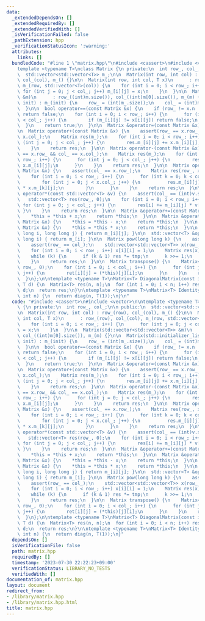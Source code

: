 ```yaml
---
data:
  _extendedDependsOn: []
  _extendedRequiredBy: []
  _extendedVerifiedWith: []
  _isVerificationFailed: false
  _pathExtension: hpp
  _verificationStatusIcon: ':warning:'
  attributes:
    links: []
  bundledCode: "#line 1 \"matrix.hpp\"\n#include <cassert>\n#include <vector>\n\n\
    template <typename T>\nclass Matrix {\n private:\n  int row_, col_;\n\n public:\n\
    \  std::vector<std::vector<T>> m_;\n\n  Matrix(int row, int col) : row_(row),\
    \ col_(col), m_() {}\n\n  Matrix(int row, int col, T x)\n      : row_(row), col_(col),\
    \ m_(row, std::vector<T>(col)) {\n    for (int i = 0; i < row_; i++) {\n     \
    \ for (int j = 0; j < col_; j++) m_[i][j] = x;\n    }\n  }\n\n  Matrix(std::vector<std::vector<T>>\
    \ &m)\n      : row_((int)m.size()), col_((int)m[0].size()), m_(m) {}\n\n  Matrix(std::initializer_list<std::vector<T>>\
    \ init) : m_(init) {\n    row_ = (int)m_.size();\n    col_ = (int)m_[0].size();\n\
    \  }\n\n  bool operator==(const Matrix &x) {\n    if (row_ != x.n || col_ != x.m)\
    \ return false;\n    for (int i = 0; i < row_; i++) {\n      for (int j = 0; j\
    \ < col_; j++) {\n        if (m_[i][j] != x[i][j]) return false;\n      }\n  \
    \  }\n    return true;\n  }\n\n  Matrix &operator=(const Matrix &x) = default;\n\
    \n  Matrix operator+(const Matrix &x) {\n    assert(row_ == x.row_ && col_ ==\
    \ x.col_);\n    Matrix res(m_);\n    for (int i = 0; i < row_; i++) {\n      for\
    \ (int j = 0; j < col_; j++) {\n        res.m_[i][j] += x.m_[i][j];\n      }\n\
    \    }\n    return res;\n  }\n\n  Matrix operator-(const Matrix &x) {\n    assert(row_\
    \ == x.row_ && col_ == x.col_);\n    Matrix res(m_);\n    for (int i = 0; i <\
    \ row_; i++) {\n      for (int j = 0; j < col_; j++) {\n        res.m_[i][j] -=\
    \ x.m_[i][j];\n      }\n    }\n    return res;\n  }\n\n  Matrix operator*(const\
    \ Matrix &x) {\n    assert(col_ == x.row_);\n    Matrix res(row_, x.col_, T());\n\
    \    for (int i = 0; i < row_; i++) {\n      for (int k = 0; k < col_; k++) {\n\
    \        for (int j = 0; j < x.col_; j++) {\n          res.m_[i][j] += m_[i][k]\
    \ * x.m_[k][j];\n        }\n      }\n    }\n    return res;\n  }\n\n  std::vector<T>\
    \ operator*(const std::vector<T> &v) {\n    assert(col_ == (int)v.size());\n \
    \   std::vector<T> res(row_, 0);\n    for (int i = 0; i < row_; i++) {\n     \
    \ for (int j = 0; j < col_; j++) {\n        res[i] += m_[i][j] * v[j];\n     \
    \ }\n    }\n    return res;\n  }\n\n  Matrix &operator+=(const Matrix &x) {\n\
    \    *this = *this + x;\n    return *this;\n  }\n\n  Matrix &operator-=(const\
    \ Matrix &x) {\n    *this = *this - x;\n    return *this;\n  }\n\n  Matrix &operator*=(const\
    \ Matrix &x) {\n    *this = *this * x;\n    return *this;\n  }\n\n  T &operator()(long\
    \ long i, long long j) { return m_[i][j]; }\n\n  std::vector<T> &operator[](long\
    \ long i) { return m_[i]; }\n\n  Matrix pow(long long k) {\n    assert(k >= 0);\n\
    \    assert(row_ == col_);\n    std::vector<std::vector<T>> x(row_, std::vector<T>(row_));\n\
    \    for (int i = 0; i < row_; i++) x[i][i] = 1;\n    Matrix res(x), tmp = *this;\n\
    \    while (k) {\n      if (k & 1) res *= tmp;\n      k >>= 1;\n      tmp *= tmp;\n\
    \    }\n    return res;\n  }\n\n  Matrix transpose() {\n    Matrix<T> ret(col_,\
    \ row_, 0);\n    for (int i = 0; i < col_; i++) {\n      for (int j = 0; j < row_;\
    \ j++) {\n        ret[i][j] = (*this)[j][i];\n      }\n    }\n    return ret;\n\
    \  }\n};\n\ntemplate <typename T>\nMatrix<T> DiagonalMatrix(const int n, const\
    \ T d) {\n  Matrix<T> res(n, n);\n  for (int i = 0; i < n; i++) res.m_[i][i] =\
    \ d;\n  return res;\n}\n\ntemplate <typename T>\nMatrix<T> IdentityMatrix(const\
    \ int n) {\n  return diag(n, T(1));\n}\n"
  code: "#include <cassert>\n#include <vector>\n\ntemplate <typename T>\nclass Matrix\
    \ {\n private:\n  int row_, col_;\n\n public:\n  std::vector<std::vector<T>> m_;\n\
    \n  Matrix(int row, int col) : row_(row), col_(col), m_() {}\n\n  Matrix(int row,\
    \ int col, T x)\n      : row_(row), col_(col), m_(row, std::vector<T>(col)) {\n\
    \    for (int i = 0; i < row_; i++) {\n      for (int j = 0; j < col_; j++) m_[i][j]\
    \ = x;\n    }\n  }\n\n  Matrix(std::vector<std::vector<T>> &m)\n      : row_((int)m.size()),\
    \ col_((int)m[0].size()), m_(m) {}\n\n  Matrix(std::initializer_list<std::vector<T>>\
    \ init) : m_(init) {\n    row_ = (int)m_.size();\n    col_ = (int)m_[0].size();\n\
    \  }\n\n  bool operator==(const Matrix &x) {\n    if (row_ != x.n || col_ != x.m)\
    \ return false;\n    for (int i = 0; i < row_; i++) {\n      for (int j = 0; j\
    \ < col_; j++) {\n        if (m_[i][j] != x[i][j]) return false;\n      }\n  \
    \  }\n    return true;\n  }\n\n  Matrix &operator=(const Matrix &x) = default;\n\
    \n  Matrix operator+(const Matrix &x) {\n    assert(row_ == x.row_ && col_ ==\
    \ x.col_);\n    Matrix res(m_);\n    for (int i = 0; i < row_; i++) {\n      for\
    \ (int j = 0; j < col_; j++) {\n        res.m_[i][j] += x.m_[i][j];\n      }\n\
    \    }\n    return res;\n  }\n\n  Matrix operator-(const Matrix &x) {\n    assert(row_\
    \ == x.row_ && col_ == x.col_);\n    Matrix res(m_);\n    for (int i = 0; i <\
    \ row_; i++) {\n      for (int j = 0; j < col_; j++) {\n        res.m_[i][j] -=\
    \ x.m_[i][j];\n      }\n    }\n    return res;\n  }\n\n  Matrix operator*(const\
    \ Matrix &x) {\n    assert(col_ == x.row_);\n    Matrix res(row_, x.col_, T());\n\
    \    for (int i = 0; i < row_; i++) {\n      for (int k = 0; k < col_; k++) {\n\
    \        for (int j = 0; j < x.col_; j++) {\n          res.m_[i][j] += m_[i][k]\
    \ * x.m_[k][j];\n        }\n      }\n    }\n    return res;\n  }\n\n  std::vector<T>\
    \ operator*(const std::vector<T> &v) {\n    assert(col_ == (int)v.size());\n \
    \   std::vector<T> res(row_, 0);\n    for (int i = 0; i < row_; i++) {\n     \
    \ for (int j = 0; j < col_; j++) {\n        res[i] += m_[i][j] * v[j];\n     \
    \ }\n    }\n    return res;\n  }\n\n  Matrix &operator+=(const Matrix &x) {\n\
    \    *this = *this + x;\n    return *this;\n  }\n\n  Matrix &operator-=(const\
    \ Matrix &x) {\n    *this = *this - x;\n    return *this;\n  }\n\n  Matrix &operator*=(const\
    \ Matrix &x) {\n    *this = *this * x;\n    return *this;\n  }\n\n  T &operator()(long\
    \ long i, long long j) { return m_[i][j]; }\n\n  std::vector<T> &operator[](long\
    \ long i) { return m_[i]; }\n\n  Matrix pow(long long k) {\n    assert(k >= 0);\n\
    \    assert(row_ == col_);\n    std::vector<std::vector<T>> x(row_, std::vector<T>(row_));\n\
    \    for (int i = 0; i < row_; i++) x[i][i] = 1;\n    Matrix res(x), tmp = *this;\n\
    \    while (k) {\n      if (k & 1) res *= tmp;\n      k >>= 1;\n      tmp *= tmp;\n\
    \    }\n    return res;\n  }\n\n  Matrix transpose() {\n    Matrix<T> ret(col_,\
    \ row_, 0);\n    for (int i = 0; i < col_; i++) {\n      for (int j = 0; j < row_;\
    \ j++) {\n        ret[i][j] = (*this)[j][i];\n      }\n    }\n    return ret;\n\
    \  }\n};\n\ntemplate <typename T>\nMatrix<T> DiagonalMatrix(const int n, const\
    \ T d) {\n  Matrix<T> res(n, n);\n  for (int i = 0; i < n; i++) res.m_[i][i] =\
    \ d;\n  return res;\n}\n\ntemplate <typename T>\nMatrix<T> IdentityMatrix(const\
    \ int n) {\n  return diag(n, T(1));\n}"
  dependsOn: []
  isVerificationFile: false
  path: matrix.hpp
  requiredBy: []
  timestamp: '2023-07-30 22:22:23+09:00'
  verificationStatus: LIBRARY_NO_TESTS
  verifiedWith: []
documentation_of: matrix.hpp
layout: document
redirect_from:
- /library/matrix.hpp
- /library/matrix.hpp.html
title: matrix.hpp
---
```

